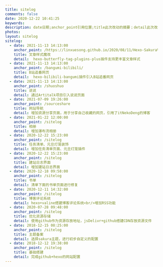 ```yaml
---
title: sitelog
comments: false
date: 2020-12-22 10:41:25
keywords:
description: date日期;anchor_point引用位置;title此次改动的摘要；detail此次改动的详情;⚠是按照从上到下展示的，所以插入新的，要从头部插入
photos:
layout: sitelog
sitelog:
  - date: 2021-11-13 14:13:00
    anchor_point: /https://linxuesong.github.io/2020/08/11/Hexo-Sakura%E5%A6%82%E4%BD%95%E5%8D%9A%E5%AE%A2%E8%BF%81%E7%A7%BB%E5%88%B0%E4%B8%8D%E5%90%8C%E7%94%B5%E8%84%91/
    title: 文章样式魔改
    detail:  hexo-butterfly-tag-plugins-plus插件支持更丰富文章样式
  - date: 2021-11-13 14:13:00
    anchor_point: /bangumi-bilibili/
    title: B站追番网页
    detail:  hexo-bilibili-bangumi插件引入B站追番网页
  - date: 2021-11-13 14:13:00
    anchor_point: /shuoshuo
    title: 说说
    detail: 通过Artitalk项目引入说说页面
  - date: 2021-07-09 19:26:00
    anchor_point: /sourceshare
    title: 网站导航
    detail: 增加资源分享页面，用于分享自己收藏的网页，引用了itNekoDeng的博客
  - date: 2021-01-22 12:00:00
    anchor_point: /sitelog
    title: 相册
    detail: 增加瀑布流相册
  - date: 2020-12-22 15:23:00
    anchor_point: /sitelog
    title: 任务清单、元旦灯笼装饰
    detail: 增加任务清单页面、元旦灯笼插件
  - date: 2020-12-22 15:23:00
    anchor_point: /sitelog
    title: 建站日志界面
    detail: 增加建站日志界面
  - date: 2020-12-18 09:58:00
    anchor_point: /sitelog
    title: 书单
    detail: 清单下面的书单页面进行修复
  - date: 2020-12-11 14:32:00
    anchor_point: /sitelog
    title: 博客评论系统
    detail: hexo+valine搭建博客评论系统<br/>增加RSS功能
  - date: 2020-07-28 09:48:00
    anchor_point: /sitelog
    title: 优化资源存储
    detail: 使用github作为资源存放地址，jsDelivr+github搭建CDN存放资源文件
  - date: 2018-12-15 08:25:00
    anchor_point: /sitelog
    title: 主题备案
    detail: 选择sakura主题，进行初步自定义的配置  
  - date: 2018-12-12 19:38:00
    anchor_point: /sitelog
    title: 基础搭建
    detail: 完成github+hexo的网站配置
---
```

